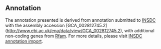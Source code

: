 
Annotation
----------

The annotation presented is derived from annotation submitted to
[INSDC](http://www.insdc.org) with the assembly accession [GCA\_002812745.2]
(http://www.ebi.ac.uk/ena/data/view/GCA_002812745.2),
with additional non-coding genes from
[Rfam](http://rfam.xfam.org/). For more details, please visit [INSDC
annotation import](http://ensemblgenomes.org/info/data/insdc_annotation).
